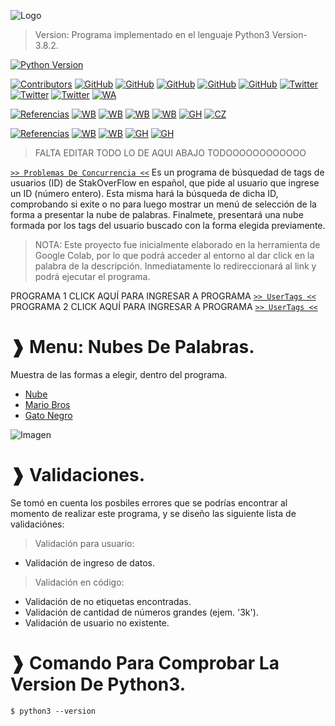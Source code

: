 ![Logo](https://github.com/JoeTech-Studio/Problemas-De-Concurrencia/blob/master/images/Logo.png)
> Version: Programa implementado en el lenguaje Python3 Version-3.8.2.

[![Python Version](https://img.shields.io/badge/Python-3.6%2B-green.svg?logo=python&logoColor=white)](https://docs.python.org/es/3.8/tutorial/index.html)

[![Contributors](https://img.shields.io/badge/Contributors-%3D%3D%3E-brightgreen)](https://github.com/JoeTech-Studio/Problemas-De-Concurrencia/)
[![GitHub](https://img.shields.io/github/followers/JoeTech-Studio?label=Joe&style=social)](https://github.com/JoeTech-Studio)
[![GitHub](https://img.shields.io/github/followers/hlbv17?label=Helen&style=social)](https://github.com/hlbv17)
[![GitHub](https://img.shields.io/github/followers/ropbGitHub?label=Ren%C3%A1n&style=social)](https://github.com/ropbGitHub)
[![GitHub](https://img.shields.io/github/followers/Joguisa?label=Jonat%C3%A1n&style=social)](https://github.com/Joguisa)
[![GitHub](https://img.shields.io/github/followers/mburgosr?label=Manuel&style=social)](https://github.com/mburgosr)
[![Twitter](https://img.shields.io/twitter/follow/helenlbv?style=social)](https://twitter.com/helenlbv)
[![Twitter](https://img.shields.io/twitter/follow/JoeTech_Studio?style=social)](https://twitter.com/JoeTech_Studio)
[![Twitter](https://img.shields.io/twitter/follow/josue_guillen14?style=social)](https://twitter.com/josue_guillen14)
[![WA](https://img.shields.io/badge/WhatsApp-Escribenos-green)](https://api.whatsapp.com/send?phone=+593986771033&text=&source=&data=&app_absent=)

[![Referencias](https://img.shields.io/badge/Referencias-Lectores%20y%20Escritores%20%3D%3D%3E-blue)](https://github.com/JoeTech-Studio/Problemas-De-Concurrencia/)
[![WB](https://img.shields.io/badge/Web-Gestion%20Sistemas%20Operativos-yellow)](http://www.redtauros.com/Clases/Gestion_SO/02%20Sistemas%20Operativos%20-%20Administracion%20de%20procesos.pdf)
[![WB](https://img.shields.io/badge/Libro-Fundamentos%20de%20sistemas%20operativos-green)](https://books.google.es/books?hl=es&lr=&id=fRK3lbTrNy4C&oi=fnd&pg=PP1&dq=lectores+y+escritores+sistemas+operativos+ejercicio+de+concurrencia&ots=0wziWrD76A&sig=jQ47lE835PgHPn6k9835LOqEIyM#v=onepage&q&f=true)
[![WB](https://img.shields.io/badge/PDF-Concurrent%20control%20with%20%E2%80%9Creaders%E2%80%9D%20and%20%E2%80%9Cwriters%E2%80%9D-red)](https://www.researchgate.net/publication/234787964_Concurrent_control_with_readers_and_writers)
[![WB](https://img.shields.io/badge/Web-Stack%20OverFlow%20--%20En%20Espa%C3%B1ol-yellow)](https://stackoverflow.com/questions/16261902/python-any-way-to-get-one-process-to-have-a-write-lock-and-others-to-just-read)
[![GH](https://img.shields.io/badge/GitHub-ProgramacionParalela-lightgrey)](https://github.com/pilarroma/ProgramacionParalela-Lectores-y-Escritores/blob/master/LectoresYEscritores-PilarRodriguezMartinez.py)
[![CZ](https://img.shields.io/badge/codezup-Python%20Program-blue)](https://codezup.com/python-program-reader-writer-problem-mutex/)

[![Referencias](https://img.shields.io/badge/Referencias-Filosofos%20Comenzales%20%3D%3D%3E-blue)](https://github.com/JoeTech-Studio/Problemas-De-Concurrencia/)
[![WB](https://img.shields.io/badge/Web-Codigo%20filosofo-yellowgreen)](http://sistop.org/codigo/filosofos_v1_py.html)
[![WB](https://img.shields.io/badge/Web-PYTHON%20IMPLEMENTATION%20OF%20DINING--PHILOSPHERS%20SOLUTION%20USING%20SEMAPHORE-yellow)](https://cppsecrets.com/users/120612197115104981111171149751485164103109971051084699111109/Python-Implementation-of-Dining-Philosphers-Solution-using-Semaphore.php#:~:text=Python%20Implementation%20of%20Dining%2DPhilosphers%20Solution%20using%20Semaphore,-Article%20Creation%20Date&text=Description%3A%20Five%20philosophers%2C%20spend%20their%20time%20thinking%20and%20eating%20spaghetti.&text=When%20a%20philosopher%20cannot%20grab,and%20leaves%20the%20dining%20room)
[![GH](https://img.shields.io/badge/GitHub-Added%20custom%20semaphore-lightgrey)](https://github.com/djunderw/dining-philosophers/commit/2932041b8bfca9a7a5d9cfa936593da3bfc5993c#diff-03143e2bfe6943b49a90175f22a1f551L73)
[![GH](https://img.shields.io/badge/GitHub-so__filosofos-lightgrey)](https://github.com/Diexito/so_filosofos/blob/master/filosofos_beta.py)


> FALTA EDITAR TODO LO DE AQUI ABAJO TODOOOOOOOOOOOO

[`>> Problemas De Concurrencia <<`](https://colab.research.google.com/drive/12oISTLGlnEXU2eYRKewxnd3_erQ3M4J6?usp=sharing) Es un programa de búsquedad de tags de usuarios (ID) de StakOverFlow en español, que pide al usuario que ingrese un ID (número entero). Esta misma hará la búsqueda de dicha ID, comprobando si exite o no para luego mostrar un menú de selección de la forma a presentar la nube de palabras. Finalmete, presentará una nube formada por los tags del usuario buscado con la forma elegida previamente.

> NOTA: Este proyecto fue inicialmente elaborado en la herramienta de Google Colab, por lo que podrá acceder al entorno al dar click en la palabra de la descripción. Inmediatamente lo redireccionará al link y podrá ejecutar el programa.

PROGRAMA 1 CLICK AQUÍ PARA INGRESAR A PROGRAMA [`>> UserTags <<`](https://colab.research.google.com/drive/12oISTLGlnEXU2eYRKewxnd3_erQ3M4J6?usp=sharing)
PROGRAMA 2 CLICK AQUÍ PARA INGRESAR A PROGRAMA [`>> UserTags <<`](https://colab.research.google.com/drive/12oISTLGlnEXU2eYRKewxnd3_erQ3M4J6?usp=sharing)

# ❱ Menu: Nubes De Palabras.
  Muestra de las formas a elegir, dentro del programa.
  * [Nube](https://i.imgur.com/lT11QG4.png)
  * [Mario Bros](https://i.imgur.com/28vAIdX.jpg)
  * [Gato Negro](https://i.imgur.com/2gcl5bA.png)

![Imagen](https://github.com/JoeTech-Studio/UserTags/blob/master/images/Menu%20Nubes%20De%20Palabras.jpeg)

# ❱ Validaciones.
Se tomó en cuenta los posbiles errores que se podrías encontrar al momento de realizar este programa, y se diseño las siguiente lista de validaciónes:
 >Validación para usuario:
  * Validación de ingreso de datos.
 >Validación en código:
  * Validación de no etiquetas encontradas.
  * Validación de cantidad de números grandes (ejem. '3k').
  * Validación de usuario no existente.

# ❱ Comando Para Comprobar La Version De Python3.

```
$ python3 --version
```

